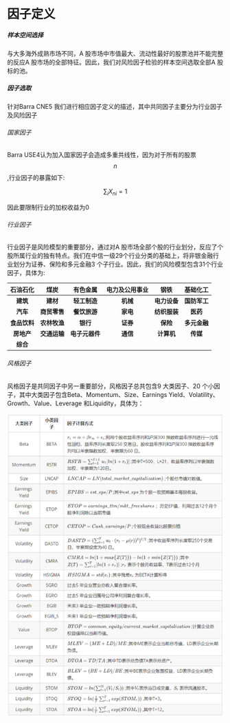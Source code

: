 # 因子定义

##### 样本空间选择

与大多海外成熟市场不同，A 股市场中市值最大、流动性最好的股票池并不能完整的反应A 股市场的全部特征。因此，我们对风险因子检验的样本空间选取全部A 股标的池。

##### 因子选取

针对Barra CNE5 我们进行相应因子定义的描述，其中共同因子主要分为行业因子及风险因子

###### 国家因子

Barra USE4认为加入国家因子会造成多重共线性，因为对于所有的股票$$n$$,行业因子的暴露如下:

$$\sum_iX_{ni}=1$$

因此要限制行业的加权收益为0

###### 行业因子

行业因子是风险模型的重要部分，通过对A 股市场全部个股的行业划分，反应了个股所属行业的独有特点。我们在中信一级29个行业分类的基础上，将非银金融行业划分为证券、保险和多元金融3 个子行业。因此，我们的风险模型包含31个行业因子，具体为:

| **石油石化** | **煤炭** | **有色金属** | **电力及公用事业** | **钢铁** | **基础化工** |
| :---: | :---: | :---: | :---: | :---: | :---: |
| **建筑** | **建材** | **轻工制造** | **机械** | **电力设备** | **国防军工** |
| **汽车** | **商贸零售** | **餐饮旅游** | **家电** | **纺织服装** | **医药** |
| **食品饮料** | **农林牧渔** | **银行** | **证券** | **保险** | **多元金融** |
| **房地产** | **交通运输** | **电子元器件** | **通信** | **计算机** | **传媒** |
| **综合** |  |  |  |  |  |

###### 风格因子

风格因子是共同因子中另一重要部分，风格因子总共包含9 大类因子、20 个小因子，其中大类因子包含Beta、Momentum、Size、Earnings Yield、Volatility、Growth、Value、Leverage 和Liquidity，具体为：

![](/assets/import.png)

